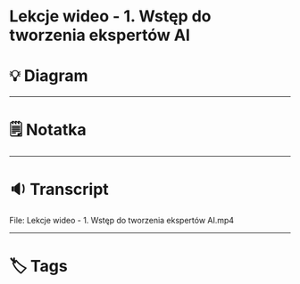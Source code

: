 # Lekcje wideo - 1. Wstęp do tworzenia ekspertów AI

# 💡 Diagram



___

# 🗒️ Notatka



___

# 🔉 Transcript
File: Lekcje wideo - 1. Wstęp do tworzenia ekspertów AI.mp4<br>


___
# 🏷️ Tags

